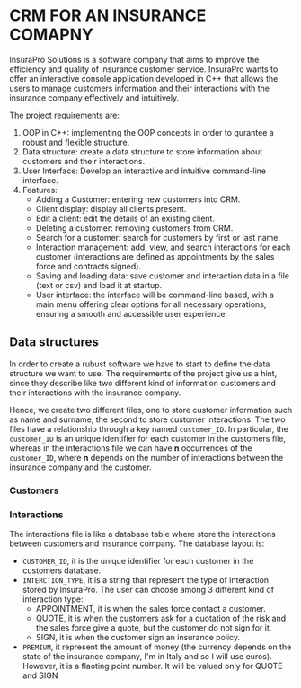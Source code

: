 # CRM FOR AN INSURANCE COMAPNY

InsuraPro Solutions is a software company that aims to improve the efficiency and quality of insurance customer service. InsuraPro wants to offer an interactive console application developed in C++ that allows the users to manage customers information and their interactions with the insurance company effectively and intuitively.

The project requirements are:
1. OOP in C++: implementing the OOP concepts in order to gurantee a robust and flexible structure.
2. Data structure: create a data structure to store information about customers and their interactions.
3. User Interface: Develop an interactive and intuitive command-line interface.
4. Features:
    * Adding a Customer: entering new customers into CRM.
    * Client display: display all clients present.
    * Edit a client: edit the details of an existing client.
    * Deleting a customer: removing customers from CRM.
    * Search for a customer: search for customers by first or last name.
    * Interaction management: add, view, and search interactions for each customer (interactions are defined as appointments by the sales force and contracts signed).
    * Saving and loading data: save customer and interaction data in a file (text or csv) and load it at startup.
    * User interface: the interface will be command-line based, with a main menu offering clear options for all necessary operations, ensuring a smooth and accessible user experience.

## Data structures

In order to create a rubust software we have to start to define the data structure we want to use. The requirements of the project give us a hint, since they describe like two different kind of information customers and their interactions with the insurance company.

Hence, we create two different files, one to store customer information such as name and surname, the second to store customer interactions. The two files have a relationship through a key named `customer_ID`. In particular, the `customer_ID` is an unique identifier for each customer in the customers file, whereas in the interactions file we can have **n** occurrences of the `customer_ID`, where **n** depends on the number of interactions between the insurance company and the customer.

### Customers

### Interactions

The interactions file is like a database table where store the interactions between customers and insurance company. The database layout is:
* `CUSTOMER_ID`, it is the unique identifier for each customer in the customers database.
* `INTERCTION_TYPE`, it is a string that represent the type of interaction stored by InsuraPro. The user can choose among 3 different kind of interaction type:
    * APPOINTMENT, it is when the sales force contact a customer.
    * QUOTE, it is when the customers ask for a quotation of the risk and the sales force give a quote, but the customer do not sign for it.
    * SIGN, it is when the customer sign an insurance policy.
* `PREMIUM`, it represent the amount of money (the currency depends on the state of the insurance company, I'm in Italy and so I will use euros). However, it is a flaoting point number. It will be valued only for QUOTE and SIGN